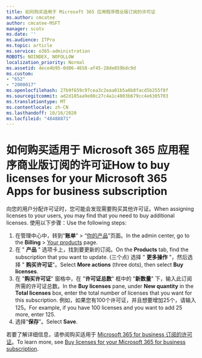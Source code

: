 ```yaml
---
title: 如何购买适用于 Microsoft 365 应用程序商业版订阅的许可证
ms.author: cmcatee
author: cmcatee-MSFT
manager: scotv
ms.date: ''
ms.audience: ITPro
ms.topic: article
ms.service: o365-administration
ROBOTS: NOINDEX, NOFOLLOW
localization_priority: Normal
ms.assetid: 4ece4b95-0d06-4658-af45-28de859bdc9d
ms.custom:
- "652"
- "2000017"
ms.openlocfilehash: 27b9f659c97cea3c2eaa01b5a6b8facd5b255f8f
ms.sourcegitcommit: ad2d185aa9e08c27c4a1c4803b679cc4e6305703
ms.translationtype: MT
ms.contentlocale: zh-CN
ms.lasthandoff: 10/16/2020
ms.locfileid: "48488871"
---
```

# <a name="how-to-buy-licenses-for-your-microsoft-365-apps-for-business-subscription"></a><span data-ttu-id="0cf01-102">如何购买适用于 Microsoft 365 应用程序商业版订阅的许可证</span><span class="sxs-lookup"><span data-stu-id="0cf01-102">How to buy licenses for your Microsoft 365 Apps for business subscription</span></span>

<span data-ttu-id="0cf01-103">向您的用户分配许可证时，您可能会发现需要购买其他许可证。</span><span class="sxs-lookup"><span data-stu-id="0cf01-103">When assigning licenses to your users, you may find that you need to buy additional licenses.</span></span> <span data-ttu-id="0cf01-104">使用以下步骤：</span><span class="sxs-lookup"><span data-stu-id="0cf01-104">Use the following steps:</span></span>
  
1. <span data-ttu-id="0cf01-105">在管理中心中，转到“**账单**” > “[你的产品](https://go.microsoft.com/fwlink/p/?linkid=842054)”页面。</span><span class="sxs-lookup"><span data-stu-id="0cf01-105">In the admin center, go to the **Billing** > [Your products](https://go.microsoft.com/fwlink/p/?linkid=842054) page.</span></span>
2. <span data-ttu-id="0cf01-106">在 " **产品** " 选项卡上，找到要更新的订阅。</span><span class="sxs-lookup"><span data-stu-id="0cf01-106">On the **Products** tab, find the subscription that you want to update.</span></span> <span data-ttu-id="0cf01-107"> (三个点) 选择 " **更多操作** "，然后选择 " **购买许可证**"。</span><span class="sxs-lookup"><span data-stu-id="0cf01-107">Select **More actions** (three dots), then select **Buy licenses**.</span></span>
3. <span data-ttu-id="0cf01-108">在 "**购买许可证**" 窗格中，在 "**许可证总数**" 框中的 "**新数量**" 下，输入此订阅所需的许可证总数。</span><span class="sxs-lookup"><span data-stu-id="0cf01-108">In the **Buy licenses** pane, under **New quantity** in the **Total licenses** box, enter the total number of licenses that you want for this subscription.</span></span> <span data-ttu-id="0cf01-109">例如，如果您有100个许可证，并且想要增加25个，请输入125。</span><span class="sxs-lookup"><span data-stu-id="0cf01-109">For example, if you have 100 licenses and you want to add 25 more, enter 125.</span></span>
4. <span data-ttu-id="0cf01-110">选择“**保存**”。</span><span class="sxs-lookup"><span data-stu-id="0cf01-110">Select **Save**.</span></span>

<span data-ttu-id="0cf01-111">若要了解详细信息，请参阅购买适用于 [Microsoft 365 for business 订阅的许可证](https://docs.microsoft.com/microsoft-365/commerce/licenses/buy-licenses)。</span><span class="sxs-lookup"><span data-stu-id="0cf01-111">To learn more, see [Buy licenses for your Microsoft 365 for business subscription](https://docs.microsoft.com/microsoft-365/commerce/licenses/buy-licenses).</span></span>